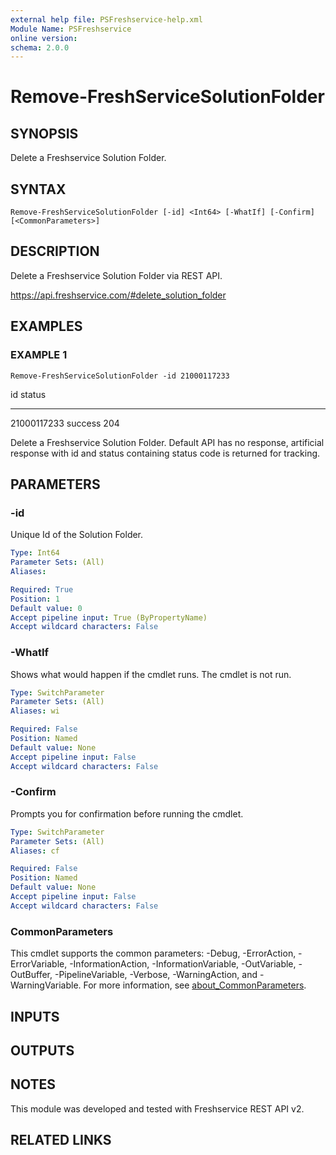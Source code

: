 ```yaml
---
external help file: PSFreshservice-help.xml
Module Name: PSFreshservice
online version:
schema: 2.0.0
---
```


# Remove-FreshServiceSolutionFolder

## SYNOPSIS
Delete a Freshservice Solution Folder.

## SYNTAX

```
Remove-FreshServiceSolutionFolder [-id] <Int64> [-WhatIf] [-Confirm] [<CommonParameters>]
```

## DESCRIPTION
Delete a Freshservice Solution Folder via REST API.

https://api.freshservice.com/#delete_solution_folder

## EXAMPLES

### EXAMPLE 1
```
Remove-FreshServiceSolutionFolder -id 21000117233
```

id status
-- ------
21000117233 success 204

Delete a Freshservice Solution Folder.
Default API has no response, artificial response with id and
status containing status code is returned for tracking.

## PARAMETERS

### -id
Unique Id of the Solution Folder.

```yaml
Type: Int64
Parameter Sets: (All)
Aliases:

Required: True
Position: 1
Default value: 0
Accept pipeline input: True (ByPropertyName)
Accept wildcard characters: False
```

### -WhatIf
Shows what would happen if the cmdlet runs.
The cmdlet is not run.

```yaml
Type: SwitchParameter
Parameter Sets: (All)
Aliases: wi

Required: False
Position: Named
Default value: None
Accept pipeline input: False
Accept wildcard characters: False
```

### -Confirm
Prompts you for confirmation before running the cmdlet.

```yaml
Type: SwitchParameter
Parameter Sets: (All)
Aliases: cf

Required: False
Position: Named
Default value: None
Accept pipeline input: False
Accept wildcard characters: False
```

### CommonParameters
This cmdlet supports the common parameters: -Debug, -ErrorAction, -ErrorVariable, -InformationAction, -InformationVariable, -OutVariable, -OutBuffer, -PipelineVariable, -Verbose, -WarningAction, and -WarningVariable. For more information, see [about_CommonParameters](http://go.microsoft.com/fwlink/?LinkID=113216).

## INPUTS

## OUTPUTS

## NOTES
This module was developed and tested with Freshservice REST API v2.

## RELATED LINKS
